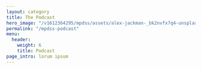 ```yaml
---
layout: category
title: The Podcast
hero_image: "/v1612364295/mpdss/assets/alex-jackman-_bk2nvfx7q4-unsplash_qaschy.jpg"
permalink: "/mpdss-podcast"
menu:
  header:
    weight: 6
    title: Podcast
page_intro: lorum ipsum
---
```

